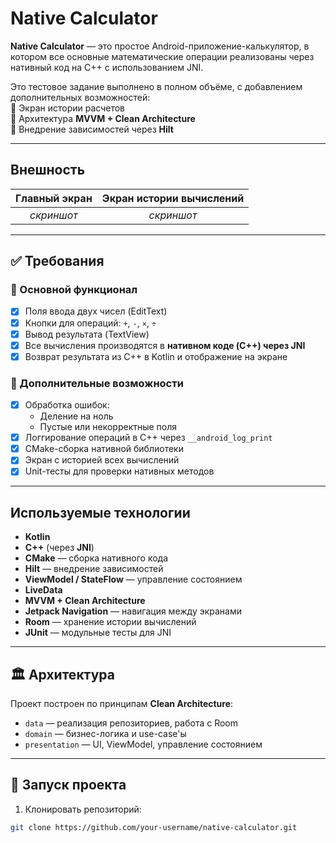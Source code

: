 #  Native Calculator

**Native Calculator** — это простое Android-приложение-калькулятор, в котором все основные математические операции реализованы через нативный код на C++ с использованием JNI.

Это тестовое задание выполнено в полном объёме, с добавлением дополнительных возможностей:  
🔹 Экран истории расчетов  
🔹 Архитектура **MVVM + Clean Architecture**  
🔹 Внедрение зависимостей через **Hilt**

---

##  Внешность

Главный экран | Экран истории вычислений  
:--:|:--:  
_скриншот_ | _скриншот_

---

## ✅ Требования

### 🔹 Основной функционал

- [x] Поля ввода двух чисел (EditText)
- [x] Кнопки для операций: `+`, `-`, `×`, `÷`
- [x] Вывод результата (TextView)
- [x] Все вычисления производятся в **нативном коде (C++) через JNI**
- [x] Возврат результата из C++ в Kotlin и отображение на экране

### 🔸 Дополнительные возможности

- [x] Обработка ошибок:
  - Деление на ноль
  - Пустые или некорректные поля
- [x] Логгирование операций в C++ через `__android_log_print`
- [x] CMake-сборка нативной библиотеки
- [x] Экран с историей всех вычислений
- [x] Unit-тесты для проверки нативных методов

---

## Используемые технологии

- **Kotlin**
- **C++** (через **JNI**)
- **CMake** — сборка нативного кода
- **Hilt** — внедрение зависимостей
- **ViewModel / StateFlow** — управление состоянием
- **LiveData**
- **MVVM + Clean Architecture**
- **Jetpack Navigation** — навигация между экранами
- **Room** — хранение истории вычислений
- **JUnit** — модульные тесты для JNI

---

## 🏛️ Архитектура

Проект построен по принципам **Clean Architecture**:
- `data` — реализация репозиториев, работа с Room
- `domain` — бизнес-логика и use-case'ы
- `presentation` — UI, ViewModel, управление состоянием

---

## 🚀 Запуск проекта

1. Клонировать репозиторий:
```bash
git clone https://github.com/your-username/native-calculator.git
